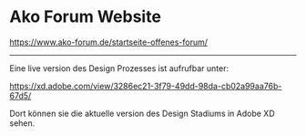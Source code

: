 # Ako Forum Website

https://www.ako-forum.de/startseite-offenes-forum/

---

Eine live version des Design Prozesses ist aufrufbar unter:

https://xd.adobe.com/view/3286ec21-3f79-49dd-98da-cb02a99aa76b-67d5/

Dort können sie die aktuelle version des Design Stadiums in Adobe XD sehen.